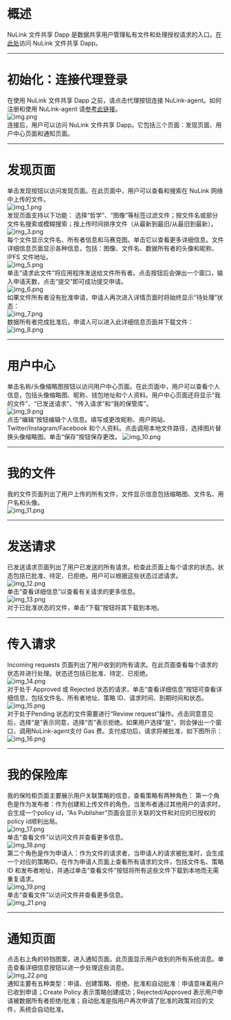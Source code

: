 # 概述
NuLink 文件共享 Dapp 是数据共享用户管理私有文件和处理授权请求的入口。[在此处](https://filetransfer.nulink.org/)访问 NuLink 文件共享 Dapp。
***
# 初始化：连接代理登录
在使用 NuLink 文件共享 Dapp 之前，请点击代理按钮连接 NuLink-agent。如何注册和使用 NuLink-agent 请[参考此链接](https://docs.nulink.org/products/nulink_agent)。  
![img.png](images/img.png)  
连接后，用户可以访问 NuLink 文件共享 Dapp。它包括三个页面：发现页面、用户中心页面和通知页面。
***
# 发现页面
单击发现按钮以访问发现页面。在此页面中，用户可以查看和搜索在 NuLink 网络中上传的文件。  
![img_1.png](images/img_1.png)  
发现页面支持以下功能： 选择“哲学”、“图像”等标签过滤文件；按文件名或部分文件名搜索或模糊搜索；按上传时间排序文件（从最新到最旧/从最旧到最新）。  
![img_3.png](images/img_3.png)  
每个文件显示文件名、所有者信息和马赛克图。单击它以查看更多详细信息。文件详细信息页面显示各种信息，包括：图像、文件名、数据所有者的头像和昵称、IPFS 文件地址。  
![img_5.png](images/img_5.png)  
单击“请求此文件”将应用程序发送给文件所有者。点击按钮后会弹出一个窗口，输入申请天数，点击“提交”即可成功提交申请。  
![img_6.png](images/img_6.png)  
如果文件所有者没有批准申请，申请人再次进入详情页面时将始终显示“待处理”状态：  
![img_7.png](images/img_7.png)  
数据所有者完成批准后，申请人可以进入此详细信息页面并下载文件：  
![img_8.png](images/img_8.png)  
***
# 用户中心
单击名称/头像缩略图按钮以访问用户中心页面。在此页面中，用户可以查看个人信息，包括头像缩略图、昵称、钱包地址和个人资料。用户中心页面还将显示“我的文件”、“已发送请求”、“传入请求”和“我的保管库”。  
![img_9.png](images/img_9.png)   
点击“编辑”按钮编辑个人信息。填写或更改昵称、用户网站、Twitter/Instagram/Facebook 和个人资料。点击调用本地文件路径，选择图片替换头像缩略图。单击“保存”按钮保存更改。
![img_10.png](images/img_10.png)  
***
# 我的文件
我的文件页面列出了用户上传的所有文件，文件显示信息包括缩略图、文件名、用户名和头像。  
![img_11.png](images/img_11.png)  
***
# 发送请求
已发送请求页面列出了用户已发送的所有请求。检查此页面上每个请求的状态。状态包括已批准、待定、已拒绝。用户可以根据这些状态过滤请求。  
![img_12.png](images/img_12.png)  
单击“查看详细信息”以查看有关请求的更多信息。  
![img_13.png](images/img_13.png)  
对于已批准状态的文件，单击“下载”按钮将其下载到本地。
***
# 传入请求
Incoming requests 页面列出了用户收到的所有请求。在此页面查看每个请求的状态并进行处理。状态还包括已批准、待定、已拒绝。  
![img_14.png](images/img_14.png)  
对于处于 Approved 或 Rejected 状态的请求，单击“查看详细信息”按钮可查看详细信息，包括文件名、所有者地址、策略 ID、请求时间、到期时间和状态。  
![img_15.png](images/img_15.png)  
对于处于Pending 状态的文件需要进行“Review request”操作。点击同意意见后，选择“是”表示同意，选择“否”表示拒绝。如果用户选择“是”，则会弹出一个窗口，调用NuLink-agent支付 Gas 费。支付成功后，请求将被批准，如下图所示：
![img_16.png](images/img_16.png)  
***
# 我的保险库
我的保险柜页面主要展示用户关联策略的信息，查看策略有两种角色： 第一个角色是作为发布者：作为创建和上传文件的角色，当发布者通过其他用户的请求时，会生成一个policy id，“As Publisher”页面会显示关联的文件和对应的已授权的policy id顺利出局。  
![img_17.png](images/img_17.png)  
单击“查看文件”以访问文件并查看更多信息。  
![img_18.png](images/img_18.png)  
第二个角色是作为申请人：作为文件的请求者，当申请人的请求被批准时，会生成一个对应的策略ID。在作为申请人页面上查看所有请求的文件，包括文件名、策略 ID 和发布者地址，并通过单击“查看文件”按钮将所有这些文件下载到本地而无需重复请求。  
![img_19.png](images/img_19.png)  
单击“查看文件”以访问文件并查看更多信息。  
![img_21.png](images/img_21.png)  
***
# 通知页面
点击右上角的铃铛图案，进入通知页面。此页面显示用户收到的所有系统消息。单击查看详细信息按钮以进一步处理这些消息。  
![img_22.png](images/img_22.png)  
通知主要有五种类型：申请、创建策略、拒绝、批准和自动批准：申请意味着用户已收到申请；Create Policy 表示策略创建成功；Rejected/Approved 表示用户申请被数据所有者拒绝/批准；自动批准是指用户再次申请了批准的政策对应的文件，系统会自动批准。